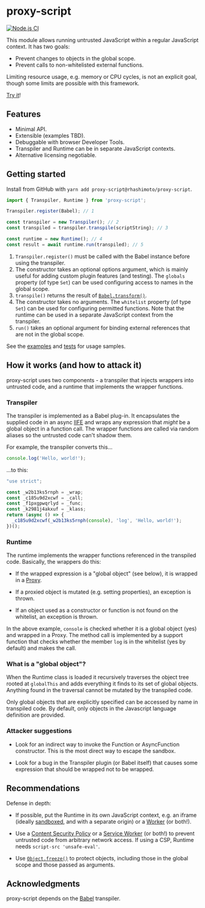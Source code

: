 # proxy-script
[![Node.js CI](https://github.com/rhashimoto/proxy-script/actions/workflows/node.js.yml/badge.svg)](https://github.com/rhashimoto/proxy-script/actions/workflows/node.js.yml)

This module allows running untrusted JavaScript within a regular
JavaScript context. It has two goals:

* Prevent changes to objects in the global scope.
* Prevent calls to non-whitelisted external functions.

Limiting resource usage, e.g. memory or CPU cycles, is not an
explicit goal, though some limits are possible with this framework.

[Try it](https://rhashimoto.github.io/proxy-script/)!

## Features
* Minimal API.
* Extensible (examples TBD).
* Debuggable with browser Developer Tools.
* Transpiler and Runtime can be in separate JavaScript contexts.
* Alternative licensing negotiable.

## Getting started
Install from GitHub with `yarn add proxy-script@rhashimoto/proxy-script`.

```javascript
import { Transpiler, Runtime } from 'proxy-script';

Transpiler.register(Babel); // 1

const transpiler = new Transpiler(); // 2
const transpiled = transpiler.transpile(scriptString); // 3

const runtime = new Runtime(); // 4
const result = await runtime.run(transpiled); // 5
```

1. `Transpiler.register()` must be called with the Babel instance
before using the transpiler.
2. The constructor takes an optional options argument, which is
mainly useful for adding custom plugin features (and testing). The
`globals` property (of type `Set`) can be used configuring access
to names in the global scope.
3. `transpile()` returns the result of
[`Babel.transform()`](https://babeljs.io/docs/en/babel-core#transform).
4. The constructor takes no arguments. The `whitelist` property
(of type `Set`) can be used for configuring permitted functions.
Note that the runtime can be used in a separate JavaScript context
from the transpiler.
5. `run()` takes an optional argument for binding external references
that are not in the global scope.

See the
[examples](https://github.com/rhashimoto/proxy-script/tree/master/docs)
and
[tests](https://github.com/rhashimoto/proxy-script/tree/master/test)
for usage samples.

## How it works (and how to attack it)
proxy-script uses two components - a transpiler that injects
wrappers into untrusted code, and a runtime that implements the
wrapper functions.

### Transpiler
The transpiler is implemented as a Babel plug-in. It encapsulates
the supplied code in an async
[IIFE](https://developer.mozilla.org/en-US/docs/Glossary/IIFE)
and wraps any expression that *might* be a global object in a
function call. The wrapper functions are called via random aliases
so the untrusted code can't shadow them.

For example, the transpiler converts this...

```javascript
console.log('Hello, world!');
```

...to this:

```javascript
"use strict";

const _w2b13ks5rnph = _wrap;
const _c185u9d2xcwf = _call;
const _f1pxgpwqrlyd = _func;
const _k2981j4akxuf = _klass;
return (async () => {
  _c185u9d2xcwf(_w2b13ks5rnph(console), 'log', 'Hello, world!');
})();
```

### Runtime
The runtime implements the wrapper functions referenced in the
transpiled code. Basically, the wrappers do this:

* If the wrapped expression is a "global object" (see below),
it is wrapped in a
[Proxy](https://developer.mozilla.org/en-US/docs/Web/JavaScript/Reference/Global_Objects/Proxy).

* If a proxied object is mutated (e.g. setting properties),
an exception is thrown.

* If an object used as a constructor or function is not found on
the whitelist, an exception is thrown.

In the above example, `console` is checked whether it is a global
object (yes) and wrapped in a Proxy. The method call is implemented
by a support function that checks whether the member `log` is in
the whitelist (yes by default) and makes the call.

### What is a "global object"?
When the Runtime class is loaded it recursively traverses the
object tree rooted at `globalThis` and adds everything it finds
to its set of global objects. Anything found in the traversal
cannot be mutated by the transpiled code.

Only global objects that are explicitly specified can be accessed by
name in transpiled code. By default, only objects in the Javascript
language definition are provided.

### Attacker suggestions
* Look for an indirect way to invoke the Function or AsyncFunction
constructor. This is the most direct way to escape the sandbox.

* Look for a bug in the Transpiler plugin (or Babel itself)
that causes some expression that should be wrapped not to
be wrapped.

## Recommendations
Defense in depth:
* If possible, put the Runtime in its own JavaScript context,
e.g. an iframe (ideally
[sandboxed](https://www.html5rocks.com/en/tutorials/security/sandboxed-iframes/),
and with a separate origin)
or a
[Worker](https://developer.mozilla.org/en-US/docs/Web/API/Worker)
(or both!).

* Use a [Content Security Policy](https://developer.mozilla.org/en-US/docs/Web/HTTP/CSP)
or a [Service Worker](https://developer.mozilla.org/en-US/docs/Web/API/Service_Worker_API)
(or both!) to prevent untrusted code from arbitrary network access.
If using a CSP, Runtime needs `script-src 'unsafe-eval'`.

* Use [`Object.freeze()`](https://developer.mozilla.org/en-US/docs/Web/JavaScript/Reference/Global_Objects/Object/freeze)
to protect objects, including those in the global scope and those
passed as arguments.

## Acknowledgments
proxy-script depends on the [Babel](https://babeljs.io/) transpiler.
